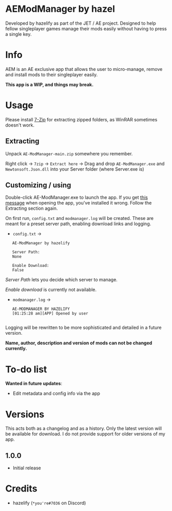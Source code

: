 # AEModManager by hazel
Developed by hazelify as part of the JET / AE project. Designed to help fellow singleplayer games manage their mods easily without having to press a single key.

# Info
AEM is an AE exclusive app that allows the user to micro-manage, remove and install mods to their singleplayer easily.

**This app is a WIP, and things may break.**

# Usage
Please install [7-Zip](https://www.7-zip.org/download.html) for extracting zipped folders, as WinRAR sometimes doesn't work.
## Extracting
Unpack `AE-ModManager-main.zip` somewhere you remember.

Right click -> `7zip` -> `Extract here` -> Drag and drop `AE-ModManager.exe` and `Newtonsoft.Json.dll` into your Server folder (where Server.exe is)

## Customizing / using
Double-click AE-ModManager.exe to launch the app. If you get [this message](https://imgur.com/a/tDP6af1) when opening the app, you've installed it wrong. Follow the Extracting section again.

On first run, `config.txt` and `modmanager.log` will be created. These are meant for a preset server path, enabling download links and logging.

* `config.txt` -> 
```
   AE-ModManager by hazelify
   
   Server Path:
   None
   
   Enable Download:
   False
```
   *Server Path* lets you decide which server to manage.
   
   *Enable download* is currently not available.
* `modmanager.log` -> 
```
   AE-MODMANAGER BY HAZELIFY
   [01:25:28 am][APP] Opened by user
   
```
   Logging will be rewritten to be more sophisticated and detailed in a future version.

**Name, author, description and version of mods can not be changed currently.**

# To-do list
**Wanted in future updates**:
* Edit metadata and config info via the app

# Versions
This acts both as a changelog and as a history. Only the latest version will be available for download. I do not provide support for older versions of my app.

## 1.0.0
* Initial release


# Credits
* hazelify (`*you're#7036` on Discord)
